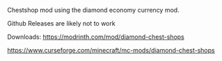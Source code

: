 Chestshop mod using the diamond economy currency mod.


Github Releases are likely not to work

Downloads:
https://modrinth.com/mod/diamond-chest-shops

https://www.curseforge.com/minecraft/mc-mods/diamond-chest-shops
